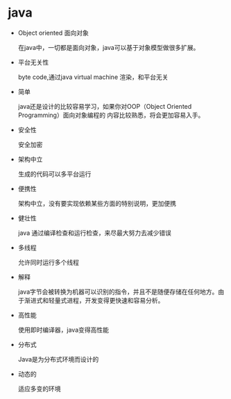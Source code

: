 # java #

* Object oriented 面向对象

	在java中，一切都是面向对象，java可以基于对象模型做很多扩展。
	
* 平台无关性
	
	byte code,通过java virtual machine 渲染，和平台无关
	
* 简单

	java还是设计的比较容易学习，如果你对OOP（Object Oriented Programming）面向对象编程的	内容比较熟悉，将会更加容易入手。

* 安全性

	安全加密
	
* 架构中立

	生成的代码可以多平台运行
	
* 便携性

	架构中立，没有要实现依赖某些方面的特别说明，更加便携
	
* 健壮性

	java 通过编译检查和运行检查，来尽最大努力去减少错误
	
* 多线程

	允许同时运行多个线程
	
* 解释

	java字节会被转换为机器可以识别的指令，并且不是随便存储在任何地方。由于渐进式和轻量式进程，开发变得更快速和容易分析。
	
* 高性能

	使用即时编译器，java变得高性能

* 分布式

	Java是为分布式环境而设计的
	
* 动态的

	适应多变的环境

	